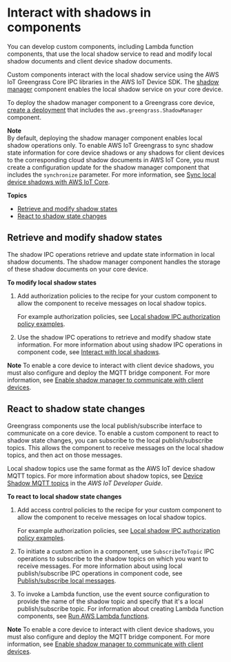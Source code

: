 # Interact with shadows in components<a name="interact-with-shadows-in-components"></a>

You can develop custom components, including Lambda function components, that use the local shadow service to read and modify local shadow documents and client device shadow documents\.

Custom components interact with the local shadow service using the AWS IoT Greengrass Core IPC libraries in the AWS IoT Device SDK\. The [shadow manager](shadow-manager-component.md) component enables the local shadow service on your core device\.

To deploy the shadow manager component to a Greengrass core device, [create a deployment](create-deployments.md) that includes the `aws.greengrass.ShadowManager` component\.

**Note**  
By default, deploying the shadow manager component enables local shadow operations only\. To enable AWS IoT Greengrass to sync shadow state information for core device shadows or any shadows for client devices to the corresponding cloud shadow documents in AWS IoT Core, you must create a configuration update for the shadow manager component that includes the `synchronize` parameter\. For more information, see [Sync local device shadows with AWS IoT Core](sync-shadows-with-iot-core.md)\.

**Topics**
+ [Retrieve and modify shadow states](#interact-shadow-states)
+ [React to shadow state changes](#react-shadow-events)

## Retrieve and modify shadow states<a name="interact-shadow-states"></a>

The shadow IPC operations retrieve and update state information in local shadow documents\. The shadow manager component handles the storage of these shadow documents on your core device\.

**To modify local shadow states**

1. Add authorization policies to the recipe for your custom component to allow the component to receive messages on local shadow topics\.

   For example authorization policies, see [Local shadow IPC authorization policy examples](ipc-local-shadows.md#ipc-local-shadow-authorization-policy-examples)\.

1. Use the shadow IPC operations to retrieve and modify shadow state information\. For more information about using shadow IPC operations in component code, see [Interact with local shadows](ipc-local-shadows.md)\.

**Note**  <a name="note-requirement-enable-shadow-manager-client-devices"></a>
To enable a core device to interact with client device shadows, you must also configure and deploy the MQTT bridge component\. For more information, see [Enable shadow manager to communicate with client devices](work-with-client-device-shadows.md)\.

## React to shadow state changes<a name="react-shadow-events"></a>

Greengrass components use the local publish/subscribe interface to communicate on a core device\. To enable a custom component to react to shadow state changes, you can subscribe to the local publish/subscribe topics\. This allows the component to receive messages on the local shadow topics, and then act on those messages\. 

Local shadow topics use the same format as the AWS IoT device shadow MQTT topics\. For more information about shadow topics, see [Device Shadow MQTT topics](https://docs.aws.amazon.com/iot/latest/developerguide/device-shadow-mqtt.html) in the *AWS IoT Developer Guide*\.

**To react to local shadow state changes**

1. Add access control policies to the recipe for your custom component to allow the component to receive messages on local shadow topics\.

   For example authorization policies, see [Local shadow IPC authorization policy examples](ipc-local-shadows.md#ipc-local-shadow-authorization-policy-examples)\.

1. To initiate a custom action in a component, use `SubscribeToTopic` IPC operations to subscribe to the shadow topics on which you want to receive messages\. For more information about using local publish/subscribe IPC operations in component code, see [Publish/subscribe local messages](ipc-publish-subscribe.md)\.

1. To invoke a Lambda function, use the event source configuration to provide the name of the shadow topic and specify that it's a local publish/subscribe topic\. For information about creating Lambda function components, see [Run AWS Lambda functions](run-lambda-functions.md)\.

**Note**  <a name="note-requirement-enable-shadow-manager-client-devices"></a>
To enable a core device to interact with client device shadows, you must also configure and deploy the MQTT bridge component\. For more information, see [Enable shadow manager to communicate with client devices](work-with-client-device-shadows.md)\.